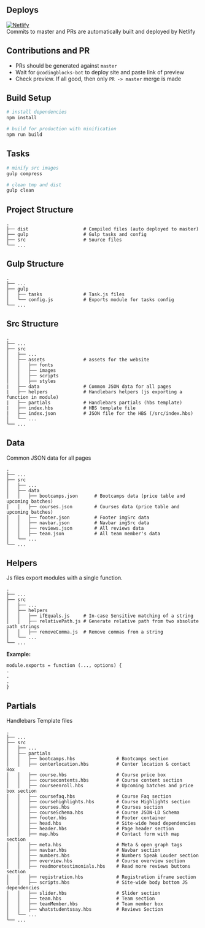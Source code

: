 ## Deploys

[![Netlify](https://www.netlify.com/img/global/badges/netlify-color-accent.svg)](https://app.netlify.com/sites/cb-netlify-prod)  
Commits to master and PRs are automatically built and deployed by Netlify


## Contributions and PR

 - PRs should be generated against `master`
 - Wait for `@codingblocks-bot` to deploy site and paste link of preview 
 - Check preview. If all good, then only `PR -> master` merge is made

## Build Setup

``` bash
# install dependencies
npm install

# build for production with minification
npm run build
```

## Tasks

``` bash
# minify src images
gulp compress

# clean tmp and dist
gulp clean
```

## Project Structure

    .
    ├── dist                    # Compiled files (auto deployed to master)
    ├── gulp                    # Gulp tasks and config
    ├── src                     # Source files
    └── ...

## Gulp Structure

    .
    ├── ...
    ├── gulp
    │   ├── tasks               # Task.js files
    │   └── config.js           # Exports module for tasks config
    └── ...

## Src Structure

    .
    ├── ...
    ├── src
    │   ├── ...
    │   ├── assets              # assets for the website
    │   │   ├── fonts
    │   │   ├── images
    │   │   ├── scripts
    │   │   ├── styles
    |   ├── data                # Common JSON data for all pages
    |   ├── helpers             # Handlebars helpers (js exporting a function in module)
    |   ├── partials            # Handlebars partials (hbs template)
    |   ├── index.hbs           # HBS template file 
    |   ├── index.json          # JSON file for the HBS (/src/index.hbs)
    │   └── ...
    └── ...

## Data

Common JSON data for all pages

    .
    ├── ...
    ├── src
    │   ├── ...
    │   ├── data             
    │   │   ├── bootcamps.json      # Bootcamps data (price table and upcoming batches)
    │   │   ├── courses.json        # Courses data (price table and upcoming batches)
    │   │   ├── footer.json         # Footer imgSrc data
    │   │   ├── navbar.json         # Navbar imgSrc data
    │   │   ├── reviews.json        # All reviews data
    │   │   ├── team.json           # All team member's data
    │   └── ...
    └── ...

## Helpers

Js files export modules with a single function.

    .
    ├── ...
    ├── src
    │   ├── ...
    │   ├── helpers             
    │   │   ├── ifEquals.js     # In-case Sensitive matching of a string
    │   │   ├── relativePath.js # Generate relative path from two absolute path strings
    │   │   ├── removeComma.js  # Remove commas from a string
    │   └── ...
    └── ...

**Example:**

```
module.exports = function (..., options) {
.
.
.
}
```

## Partials

Handlebars Template files

    .
    ├── ...
    ├── src
    │   ├── ...
    │   ├── partials                        
    │   │   ├── bootcamps.hbs               # Bootcamps section
    │   │   ├── centerlocation.hbs          # Center location & contact Box
    │   │   ├── course.hbs                  # Course price box 
    │   │   ├── coursecontents.hbs          # Course content section
    │   │   ├── courseenroll.hbs            # Upcoming batches and price box section
    │   │   ├── coursefaq.hbs               # Course Faq section
    │   │   ├── coursehighlights.hbs        # Course Highlights section
    │   │   ├── courses.hbs                 # Courses section
    │   │   ├── courseSchema.hbs            # Course JSON-LD Schema
    │   │   ├── footer.hbs                  # Footer container
    │   │   ├── head.hbs                    # Site-wide head dependencies
    │   │   ├── header.hbs                  # Page header section
    │   │   ├── map.hbs                     # Contact form with map section
    │   │   ├── meta.hbs                    # Meta & open graph tags
    │   │   ├── navbar.hbs                  # Navbar section
    │   │   ├── numbers.hbs                 # Numbers Speak Louder section
    │   │   ├── overview.hbs                # Course overview section
    │   │   ├── readmoretestimonials.hbs    # Read more reviews buttons section
    │   │   ├── registration.hbs            # Registration iframe section
    │   │   ├── scripts.hbs                 # Site-wide body bottom JS dependencies
    │   │   ├── slider.hbs                  # Slider section
    │   │   ├── team.hbs                    # Team section
    │   │   ├── teamMember.hbs              # Team member box
    │   │   ├── whatstudentssay.hbs         # Reviews Section
    │   └── ...
    └── ...

